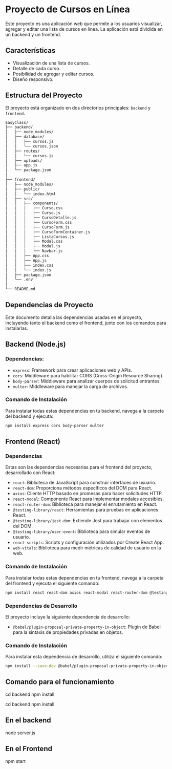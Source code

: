 # Proyecto de Cursos en Línea

Este proyecto es una aplicación web que permite a los usuarios visualizar, agregar y editar una lista de cursos en línea. La aplicación está dividida en un backend y un frontend.

## Características

- Visualización de una lista de cursos.
- Detalle de cada curso.
- Posibilidad de agregar y editar cursos.
- Diseño responsivo.

## Estructura del Proyecto

El proyecto está organizado en dos directorios principales: `backend` y `frontend`.
``` markdown
EasyClass/
├── backend/
│   ├── node_modules/
│   ├── database/
│   │   ├── cursos.js
│   │   └── cursos.json
│   ├── routes/
│   │   └── cursos.js
│   ├── uploads/
│   ├── app.js
│   └── package.json
│
├── frontend/
│   ├── node_modules/
│   ├── public/
│   │   └── index.html
│   ├── src/
│   │   ├── components/
│   │   │   ├── Curso.css
│   │   │   ├── Curso.js
│   │   │   ├── CursoDetalle.js
│   │   │   ├── CursoForm.css
│   │   │   ├── CursoForm.js
│   │   │   ├── CursoFormContainer.js
│   │   │   ├── ListaCursos.js
│   │   │   ├── Modal.css
│   │   │   ├── Modal.js
│   │   │   └── Navbar.js
│   │   ├── App.css
│   │   ├── App.js
│   │   ├── index.css
│   │   └── index.js
│   ├── package.json
│   └── .env
│
└── README.md
```

## Dependencias de Proyecto

Este documento detalla las dependencias usadas en el proyecto, incluyendo tanto el backend como el frontend, junto con los comandos para instalarlas.

## Backend (Node.js)

### Dependencias:
- `express`: Framework para crear aplicaciones web y APIs.
- `cors`: Middleware para habilitar CORS (Cross-Origin Resource Sharing).
- `body-parser`: Middleware para analizar cuerpos de solicitud entrantes.
- `multer`: Middleware para manejar la carga de archivos.

### Comando de Instalación
Para instalar todas estas dependencias en tu backend, navega a la carpeta del backend y ejecuta:

```bash
npm install express cors body-parser multer
```
## Frontend (React)

### Dependencias
Estas son las dependencias necesarias para el frontend del proyecto, desarrollado con React:

- `react`: Biblioteca de JavaScript para construir interfaces de usuario.
- `react-dom`: Proporciona métodos específicos del DOM para React.
- `axios`: Cliente HTTP basado en promesas para hacer solicitudes HTTP.
- `react-modal`: Componente React para implementar modales accesibles.
- `react-router-dom`: Biblioteca para manejar el enrutamiento en React.
- `@testing-library/react`: Herramientas para pruebas en aplicaciones React.
- `@testing-library/jest-dom`: Extiende Jest para trabajar con elementos del DOM.
- `@testing-library/user-event`: Biblioteca para simular eventos de usuario.
- `react-scripts`: Scripts y configuración utilizados por Create React App.
- `web-vitals`: Biblioteca para medir métricas de calidad de usuario en la web.

### Comando de Instalación
Para instalar todas estas dependencias en tu frontend, navega a la carpeta del frontend y ejecuta el siguiente comando:

```bash
npm install react react-dom axios react-modal react-router-dom @testing-library/react @testing-library/jest-dom @testing-library/user-event react-scripts web-vitals
```
### Dependencias de Desarrollo

El proyecto incluye la siguiente dependencia de desarrollo:

- `@babel/plugin-proposal-private-property-in-object`: Plugin de Babel para la sintaxis de propiedades privadas en objetos.

### Comando de Instalación
Para instalar esta dependencia de desarrollo, utiliza el siguiente comando:

```bash
npm install --save-dev @babel/plugin-proposal-private-property-in-object
```
## Comando para el funcionamiento
cd backend
npm install

cd backend
npm install

## En el backend
node server.js

## En el Frontend
npm start
